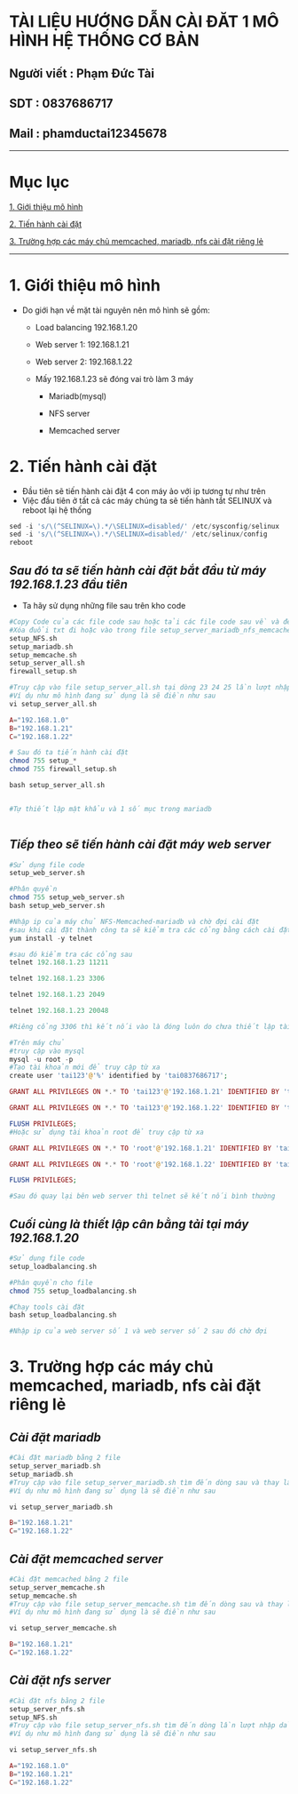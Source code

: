 <!--
# h1
## h2
### h3
#### h4
##### h5
###### h6

*in nghiêng*

**bôi đậm**

***vừa in nghiêng vừa bôi đậm***

`inlide code`

```php

echo ("highlight code");

```

[Link test](https://viblo.asia/helps/cach-su-dung-markdown-bxjvZYnwkJZ)

![markdown](https://images.viblo.asia/518eea86-f0bd-45c9-bf38-d5cb119e947d.png)

* mục 3
* mục 2
* mục 1

1. item 1
2. item 2
3. item 3

***
horizonal rules

> text

{@youtube: https://www.youtube.com/watch?v=HndN6P9ke6U}
* Cài đặt nginx bằng câu lệnh sau
```php
dnf -y install nginx
```
*	Cấu hình nginx như sau
```php
vi /etc/nginx/nginx.conf

 Server{
     ...
     server_name www.srv.world;
     ...
 }
 
-->

# TÀI LIỆU HƯỚNG DẪN CÀI ĐĂT 1 MÔ HÌNH HỆ THỐNG CƠ BẢN 
## Người viết : Phạm Đức Tài
## SDT : 0837686717
## Mail : phamductai12345678

***
# Mục lục
[1. Giới thiệu mô hình](https://github.com/ductai124/Baitap_tonghop#1gi%E1%BB%9Bi-thi%E1%BB%87u-m%C3%B4-h%C3%ACnh)

[2. Tiến hành cài đặt](https://github.com/ductai124/Baitap_tonghop#2ti%E1%BA%BFn-h%C3%A0nh-c%C3%A0i-%C4%91%E1%BA%B7t)

[3. Trường hợp các máy chủ memcached, mariadb, nfs cài đặt riêng lẻ]()

***
# 1.	Giới thiệu mô hình
* Do giới hạn về mặt tài nguyên nên mô hình sẽ gồm:
    * Load balancing 192.168.1.20

    * Web server 1: 192.168.1.21

    * Web server 2: 192.168.1.22

    * Mấy 192.168.1.23 sẽ đóng vai trò làm 3 máy
        * Mariadb(mysql)

        * NFS server

        * Memcached server
# 2.	Tiến hành cài đặt
* Đầu tiên sẽ tiến hành cài đặt 4 con máy ảo với ip tương tự như trên
* Việc đầu tiên ở tất cả các máy chúng ta sẽ tiến hành tắt SELINUX và reboot lại hệ thống
```php
sed -i 's/\(^SELINUX=\).*/\SELINUX=disabled/' /etc/sysconfig/selinux
sed -i 's/\(^SELINUX=\).*/\SELINUX=disabled/' /etc/selinux/config
reboot
```
## ***Sau đó ta sẽ tiến hành cài đặt bắt đầu từ máy 192.168.1.23 đầu tiên***
* Ta hãy sử dụng những file sau trên kho code 
```php
#Copy Code của các file code sau hoặc tải các file code sau về và để chúng tại thư mục root
#Xóa đuổi txt đi hoặc vào trong file setup_server_mariadb_nfs_memcache.txt thêm đuôi txt cho các file bash đề phòng không chay được
setup_NFS.sh
setup_mariadb.sh
setup_memcache.sh
setup_server_all.sh
firewall_setup.sh

#Truy cập vào file setup_server_all.sh tại dòng 23 24 25 lần lượt nhập dải ip, ip web server 1 và ip web server 2
#Ví dụ như mô hình đang sử dụng là sẽ điền như sau
vi setup_server_all.sh

A="192.168.1.0"
B="192.168.1.21"
C="192.168.1.22"

# Sau đó ta tiến hành cài đặt
chmod 755 setup_*
chmod 755 firewall_setup.sh

bash setup_server_all.sh


#Tự thiết lập mật khẩu và 1 số mục trong mariadb



```
## ***Tiếp theo sẽ tiến hành cài đặt máy web server***
```php
#Sử dụng file code 
setup_web_server.sh

#Phân quyền 
chmod 755 setup_web_server.sh
bash setup_web_server.sh

#Nhập ip của máy chủ NFS-Memcached-mariadb và chờ đợi cài đặt
#sau khi cài đặt thành công ta sẽ kiểm tra các cổng bằng cách cài đặt telnet
yum install -y telnet

#sau đó kiểm tra các cổng sau
telnet 192.168.1.23 11211

telnet 192.168.1.23 3306

telnet 192.168.1.23 2049

telnet 192.168.1.23 20048

#Riêng cổng 3306 thì kết nối vào là đóng luôn do chưa thiết lập tài khoản kết nối từ xa vấn đề này ta sẽ quay lại máy chủ chứ mariadb và tạo tài khoản cho phép truy cập từ xa

#Trên máy chủ
#truy cập vào mysql
mysql -u root -p
#Tạo tài khoản mới để truy cập từ xa
create user 'tai123'@'%' identified by 'tai0837686717';

GRANT ALL PRIVILEGES ON *.* TO 'tai123'@'192.168.1.21' IDENTIFIED BY 'tai0837686717';

GRANT ALL PRIVILEGES ON *.* TO 'tai123'@'192.168.1.22' IDENTIFIED BY 'tai0837686717';

FLUSH PRIVILEGES;
#Hoặc sử dụng tài khoản root để truy cập từ xa

GRANT ALL PRIVILEGES ON *.* TO 'root'@'192.168.1.21' IDENTIFIED BY 'tai0837686717' WITH GRANT OPTION;

GRANT ALL PRIVILEGES ON *.* TO 'root'@'192.168.1.22' IDENTIFIED BY 'tai0837686717' WITH GRANT OPTION;

FLUSH PRIVILEGES;

#Sau đó quay lại bên web server thì telnet sẽ kết nối bình thường

```
## ***Cuối cùng là thiết lập cân bằng tải tại máy 192.168.1.20***
```php
#Sử dụng file code 
setup_loadbalancing.sh

#Phân quyền cho file
chmod 755 setup_loadbalancing.sh

#Chạy tools cài đặt
bash setup_loadbalancing.sh

#Nhập ip của web server số 1 và web server số 2 sau đó chờ đợi
```

# 3.	Trường hợp các máy chủ memcached, mariadb, nfs cài đặt riêng lẻ
## ***Cài đặt mariadb***
```php
#Cài đặt mariadb bằng 2 file
setup_server_mariadb.sh
setup_mariadb.sh
#Truy cập vào file setup_server_mariadb.sh tìm đến dòng sau và thay lần lượt ip web server 1 và ip web server 2
#Ví dụ như mô hình đang sử dụng là sẽ điền như sau

vi setup_server_mariadb.sh

B="192.168.1.21"
C="192.168.1.22"
```
## ***Cài đặt memcached server***
```php
#Cài đặt memcached bằng 2 file
setup_server_memcache.sh
setup_memcache.sh
#Truy cập vào file setup_server_memcache.sh tìm đến dòng sau và thay lần lượt ip web server 1 và ip web server 2
#Ví dụ như mô hình đang sử dụng là sẽ điền như sau

vi setup_server_memcache.sh

B="192.168.1.21"
C="192.168.1.22"


```
## ***Cài đặt nfs server***
```php
#Cài đặt nfs bằng 2 file
setup_server_nfs.sh
setup_NFS.sh
#Truy cập vào file setup_server_nfs.sh tìm đến dòng lần lượt nhập dải ip, ip web server 1 và ip web server 2 theo hướng dẫn có ghi trong file
#Ví dụ như mô hình đang sử dụng là sẽ điền như sau

vi setup_server_nfs.sh

A="192.168.1.0"
B="192.168.1.21"
C="192.168.1.22"

```